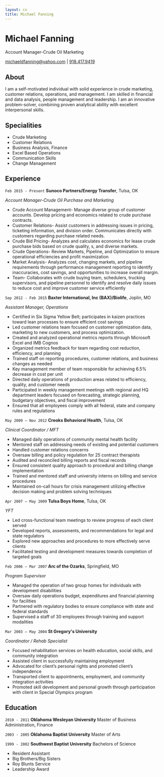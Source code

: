 ```yaml
---
layout: cv
title: Michael Fanning
---
```

# Michael Fanning
Account Manager-Crude Oil Marketing

<div id="webaddress">
<a href="mailto:michaeldfanning@yahoo.com">michaeldfanning@yahoo.com</a> |
<a href="tel:9184179419">918.417.9419</a> 
</div>

## About

I am a self-motivated individual with solid experience in crude marketing, customer relations, operations, and management. I am skilled in financial and data analysis, people management and leadership. I am an innovative problem-solver, combining proven analytical ability with excellent interpersonal skills.

## Specialities

* Crude Marketing
* Customer Relations
* Business Analysis, Finance
* Excel Based Operations
* Communication Skills
* Change Management

## Experience

`Feb 2015 - Present`
__Sunoco Partners/Energy Transfer__, Tulsa, OK

_Account Manager-Crude Oil Purchase and Marketing_
* Crude Account Management- Manage diverse group of customer accounts. Develop pricing and economics related to crude purchase contracts.
* Customer Relations- Assist customers in addressing issues in pricing, ticketing information, and division order. Communicates directly with customers regarding purchase related needs.
* Crude Bid Pricing- Analyzes and calculates economics for lease crude purchase bids based on crude quality, s, and diverse markets.
* Crude Operations- Review Markets, Pipeline, and Optimization to ensure operational efficiencies and profit maximization
* Market Analysis- Analyzes cost, changing markets, and pipeline requirements through performance management reporting to identify inaccuracies, cost savings, and opportunities to increase overall margin.
* Team- Collaborates with crude buying team, schedulers, trucking supervisors, and pipeline personnel to identify and resolve daily issues to reduce cost and improve customer service efficiently

`Sep 2012 - Feb 2015`
__Baxter International, Inc (BAX)/Biolife__, Joplin, MO

_Assistant Manager, Operations_
* Certified in Six Sigma Yellow Belt; participates in kaizen practices toward lean processes to ensure efficient cost savings
* Led customer relations team focused on customer optimization data, marketing to new customers, and process optimization.
* Created and analyzed operational metrics reports through Microsoft Excel and IMB Cognos
* Organized metrics feedback for team regarding cost reduction, efficiency, and planning
* Trained staff on reporting procedures, customer relations, and business changes as needed
* Key management member of team responsible for achieving 6.5% decrease in cost per unit
* Directed daily operations of production areas related to efficiency, quality, and customer needs
* Participated in weekly management meetings with regional and HQ department leaders focused on forecasting, strategic planning, budgetary objectives, and fiscal improvement
* Ensured that all employees comply with all federal, state and company rules and regulations

`May 2009 – Nov 2012`
__Creoks Behavioral Health__, Tulsa, OK

_Clinical Coordinator / MFT_
* Managed daily operations of community mental health facility
* Mentored staff on addressing needs of existing and potential customers
* Handled customer relations concerns
* Oversaw billing and policy regulation for 25 contract therapists
* Audited and reconciled billing reports and fiscal records
* Ensured consistent quality approach to procedural and billing change implementation
* Trained and mentored staff and university interns on billing and service procedures
* Maintained on-call hours for crisis management utilizing effective decision making and problem solving techniques


`Apr 2007 – May 2009`
__Tulsa Boys Home__, Tulsa, OK

_YFT_
* Led cross-functional team meetings to review progress of each client served
* Developed reports, assessments, and recommendations for legal and state regulators
* Explored new approaches and procedures to more effectively serve clients
* Facilitated testing and development measures towards completion of targeted goals

`Feb 2006 – Mar 2007`
__Arc of the Ozarks__, Springfield, MO

_Program Supervisor_
* Managed the operation of two group homes for individuals with development disabilities
* Oversaw daily operations budget, expenditures and financial planning for facilities
* Partnered with regulatory bodies to ensure compliance with state and federal standards
* Supervised a staff of 30 employees through training and support modalities

`Mar 2003 – May 2004`
__St Gregory's University__

_Coordinator / Rehab Specialist_
* Focused rehabilitation services on health education, social skills, and community integration
* Assisted client in successfully maintaining employment
* Advocated for client’s personal rights and promoted client’s independence
* Transported client to appointments, employment, and community integration activities
* Promoted skill development and personal growth through participation with client in Special Olympics program

## Education

`2010 - 2011`
__Oklahoma Wesleyan University__
Master of Business Administration, Finance

`2003 - 2005`
__Oklahoma Baptist University__
Master of Arts

`1999 - 2002`
__Southwest Baptist University__
Bachelors of Science

- Resident Assistant
- Big Brothers/Big Sisters
- Roy Blunts Service
- Leadership Award

<!-- ### Footer

Last updated: October 2021 -->
